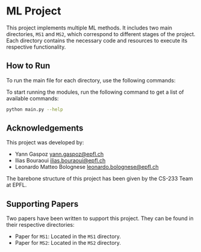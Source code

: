 # ML Project

This project implements multiple ML methods. It includes two main directories, `MS1` and `MS2`, which correspond to different stages of the project. Each directory contains the necessary code and resources to execute its respective functionality.

## How to Run

To run the main file for each directory, use the following commands:

To start running the modules, run the following command to get a list of available commands:
```bash
python main.py --help
```

## Acknowledgements

This project was developed by:
- Yann Gaspoz <yann.gaspoz@epfl.ch>
- Ilias Bouraoui <ilias.bouraoui@epfl.ch>
- Leonardo Matteo Bolognese <leonardo.bolognese@epfl.ch>

The barebone structure of this project has been given by the CS-233 Team at EPFL.

## Supporting Papers

Two papers have been written to support this project. They can be found in their respective directories:
- Paper for `MS1`: Located in the `MS1` directory.
- Paper for `MS2`: Located in the `MS2` directory.